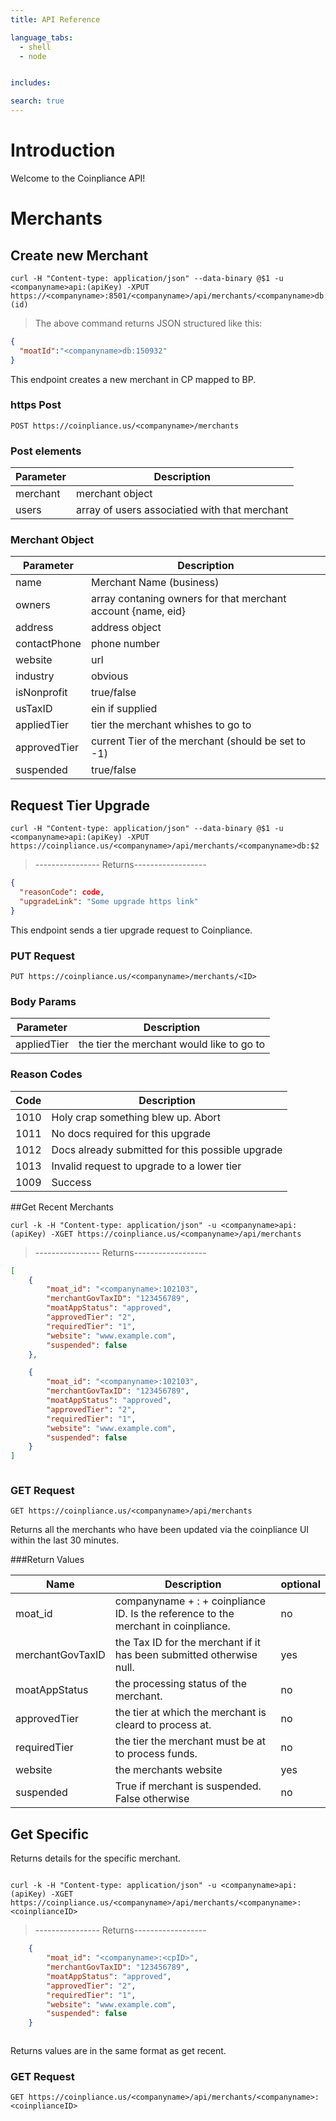 ```yaml
---
title: API Reference

language_tabs:
  - shell
  - node


includes:

search: true
---
```


# Introduction

Welcome to the Coinpliance API!


# Merchants

## Create new Merchant

```shell
curl -H "Content-type: application/json" --data-binary @$1 -u <companyname>api:(apiKey) -XPUT https://<companyname>:8501/<companyname>/api/merchants/<companyname>db:(id)

```

> The above command returns JSON structured like this:

```json
{
  "moatId":"<companyname>db:150932"
}
```

This endpoint creates a new merchant in CP mapped to BP. 

### https Post

`POST https://coinpliance.us/<companyname>/merchants`

### Post elements

Parameter |  Description
--------- |  -----------
merchant | merchant object 
users | array of users associatied with that merchant

### Merchant Object

Parameter | Description
--------- |  -----------
name | Merchant Name (business)
owners | array contaning owners for that merchant account {name, eid}
address | address object 
contactPhone | phone number
website | url 
industry | obvious 
isNonprofit | true/false
usTaxID | ein if supplied
appliedTier | tier the merchant whishes to go to
approvedTier | current Tier of the merchant (should be set to -1)
suspended | true/false

## Request Tier Upgrade

```shell
curl -H "Content-type: application/json" --data-binary @$1 -u <companyname>api:(apiKey) -XPUT https://coinpliance.us/<companyname>/api/merchants/<companyname>db:$2

```


> ---------------- Returns------------------

```json
{
  "reasonCode": code,
  "upgradeLink": "Some upgrade https link"
}
```

This endpoint sends a tier upgrade request to Coinpliance. 

### PUT Request

`PUT https://coinpliance.us/<companyname>/merchants/<ID>`

### Body Params

Parameter | Description
--------- | -----------
appliedTier | the tier the merchant <ID> would like to go to

### Reason Codes

Code | Description 
---- | -----------
1010 | Holy crap something blew up. Abort
1011 | No docs required for this upgrade
1012 | Docs already submitted for this possible upgrade 
1013 | Invalid request to upgrade to a lower tier 
1009 | Success 



##Get Recent Merchants 


```shell 
curl -k -H "Content-type: application/json" -u <companyname>api:(apiKey) -XGET https://coinpliance.us/<companyname>/api/merchants

```

> ---------------- Returns------------------

```json
[
	{
		"moat_id": "<companyname>:102103",
		"merchantGovTaxID": "123456789",
		"moatAppStatus": "approved",
		"approvedTier": "2", 
		"requiredTier": "1",
		"website": "www.example.com",
		"suspended": false
	},

	{
		"moat_id": "<companyname>:102103",
		"merchantGovTaxID": "123456789",
		"moatAppStatus": "approved",
		"approvedTier": "2", 
		"requiredTier": "1",
		"website": "www.example.com",
		"suspended": false
	}
]

```


```node

```

### GET Request

`GET https://coinpliance.us/<companyname>/api/merchants`


Returns all the merchants who have been updated via the coinpliance UI within the last 30 minutes.

###Return Values 

Name | Description | optional
---- | ----------- | --------
moat_id | companyname + : + coinpliance ID. Is the reference to the merchant in coinpliance. | no 
merchantGovTaxID | the Tax ID for the merchant if it has been submitted otherwise null. | yes
moatAppStatus | the processing status of the merchant. | no
approvedTier | the tier at which the merchant is cleard to process at. | no
requiredTier | the tier the merchant must be at to process funds. | no 
website | the merchants website | yes
suspended | True if merchant is suspended. False otherwise | no


## Get Specific

Returns details for the specific merchant.


```shell

curl -k -H "Content-type: application/json" -u <companyname>api:(apiKey) -XGET https://coinpliance.us/<companyname>/api/merchants/<companyname>:<coinplianceID>
```

> ---------------- Returns------------------

```json
	{
		"moat_id": "<companyname>:<cpID>",
		"merchantGovTaxID": "123456789",
		"moatAppStatus": "approved",
		"approvedTier": "2", 
		"requiredTier": "1",
		"website": "www.example.com",
		"suspended": false
	}
```

```node

```

Returns values are in the same format as get recent. 


### GET Request

`GET https://coinpliance.us/<companyname>/api/merchants/<companyname>:<coinplianceID>`




